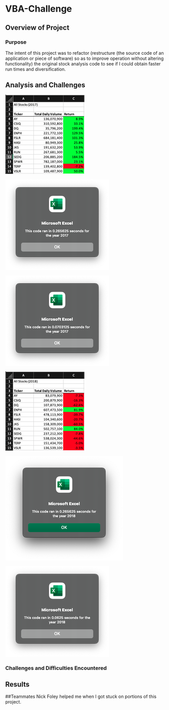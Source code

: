 # VBA-Challenge

## Overview of Project

### Purpose

The intent of this project was to refactor (restructure (the source code of an application or piece of software) so as to improve operation without altering functionality) the original stock analysis code to see if I could obtain faster run times and diversification. 

## Analysis and Challenges

![VBA Challenge 2017 Data](Resources/VBA_Challenge_2017_Data.png)

![2017 Original](Resources/VBA_Challenge_2017_Original.png)

![2017 Refactored](Resources/VBA_Challenge_2017.png)

![VBA Challenge 2018 Data](Resources/VBA_Challange_2018_Data.png)

![2018 Original](Resources/VBA_Challenge_2018_Original.png)

![2018 Refactored](Resources/VBA_Challenge_2018.png)

### Challenges and Difficulties Encountered



## Results



##Teammates
Nick Foley helped me when I got stuck on portions of this project.
